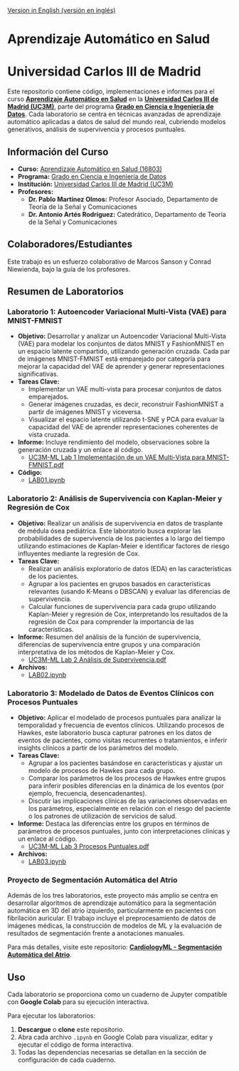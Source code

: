 [Version in English (versión en inglés)](./README.md)

# Aprendizaje Automático en Salud
# Universidad Carlos III de Madrid

Este repositorio contiene código, implementaciones e informes para el curso **[Aprendizaje Automático en Salud](https://aplicaciones.uc3m.es/cpa/generaFicha?est=350&anio=2024&plan=392&asig=16803&idioma=2)** en la **[Universidad Carlos III de Madrid (UC3M)](https://www.uc3m.es/home)**, parte del programa **[Grado en Ciencia e Ingeniería de Datos](https://www.uc3m.es/bachelor-degree/data-science)**. Cada laboratorio se centra en técnicas avanzadas de aprendizaje automático aplicadas a datos de salud del mundo real, cubriendo modelos generativos, análisis de supervivencia y procesos puntuales.

## Información del Curso
- **Curso:** [Aprendizaje Automático en Salud (16803)](https://aplicaciones.uc3m.es/cpa/generaFicha?est=350&anio=2024&plan=392&asig=16803&idioma=2) 
- **Programa:** [Grado en Ciencia e Ingeniería de Datos](https://www.uc3m.es/bachelor-degree/data-science)
- **Institución:** [Universidad Carlos III de Madrid (UC3M)](https://www.uc3m.es/home)
- **Profesores:**
  - **Dr. Pablo Martínez Olmos:** Profesor Asociado, Departamento de Teoría de la Señal y Comunicaciones
  - **Dr. Antonio Artés Rodríguez:** Catedrático, Departamento de Teoría de la Señal y Comunicaciones

## Colaboradores/Estudiantes
Este trabajo es un esfuerzo colaborativo de Marcos Sanson y Conrad Niewienda, bajo la guía de los profesores.

## Resumen de Laboratorios

### Laboratorio 1: Autoencoder Variacional Multi-Vista (VAE) para MNIST-FMNIST
- **Objetivo:** Desarrollar y analizar un Autoencoder Variacional Multi-Vista (VAE) para modelar los conjuntos de datos MNIST y FashionMNIST en un espacio latente compartido, utilizando generación cruzada. Cada par de imágenes MNIST-FMNIST está emparejado por categoría para mejorar la capacidad del VAE de aprender y generar representaciones significativas.
- **Tareas Clave:**
  - Implementar un VAE multi-vista para procesar conjuntos de datos emparejados.
  - Generar imágenes cruzadas, es decir, reconstruir FashionMNIST a partir de imágenes MNIST y viceversa.
  - Visualizar el espacio latente utilizando t-SNE y PCA para evaluar la capacidad del VAE de aprender representaciones coherentes de vista cruzada.
- **Informe:** Incluye rendimiento del modelo, observaciones sobre la generación cruzada y un enlace al código.
  - [UC3M-ML Lab 1 Implementación de un VAE Multi-Vista para MNIST-FMNIST.pdf](./UC3M-ML%20Lab%201%20Implementing%20a%20Multi-View%20VAE%20for%20MNIST-FMNIST.pdf)
- **Código:** 
  - [LAB01.ipynb](./LAB01.ipynb)

### Laboratorio 2: Análisis de Supervivencia con Kaplan-Meier y Regresión de Cox
- **Objetivo:** Realizar un análisis de supervivencia en datos de trasplante de médula ósea pediátrica. Este laboratorio busca explorar las probabilidades de supervivencia de los pacientes a lo largo del tiempo utilizando estimaciones de Kaplan-Meier e identificar factores de riesgo influyentes mediante la regresión de Cox.
- **Tareas Clave:**
  - Realizar un análisis exploratorio de datos (EDA) en las características de los pacientes.
  - Agrupar a los pacientes en grupos basados en características relevantes (usando K-Means o DBSCAN) y evaluar las diferencias de supervivencia.
  - Calcular funciones de supervivencia para cada grupo utilizando Kaplan-Meier y regresión de Cox, interpretando los resultados de la regresión de Cox para comprender la importancia de las características.
- **Informe:** Resumen del análisis de la función de supervivencia, diferencias de supervivencia entre grupos y una comparación interpretativa de los métodos de Kaplan-Meier y Cox.
  - [UC3M-ML Lab 2 Análisis de Supervivencia.pdf](./UC3M-ML%20Lab%202%20Survival%20Analysis.pdf)
- **Archivos:**
  - [LAB02.ipynb](./LAB02.ipynb)

### Laboratorio 3: Modelado de Datos de Eventos Clínicos con Procesos Puntuales
- **Objetivo:** Aplicar el modelado de procesos puntuales para analizar la temporalidad y frecuencia de eventos clínicos. Utilizando procesos de Hawkes, este laboratorio busca capturar patrones en los datos de eventos de pacientes, como visitas recurrentes o tratamientos, e inferir insights clínicos a partir de los parámetros del modelo.
- **Tareas Clave:**
  - Agrupar a los pacientes basándose en características y ajustar un modelo de procesos de Hawkes para cada grupo.
  - Comparar los parámetros de los procesos de Hawkes entre grupos para inferir posibles diferencias en la dinámica de los eventos (por ejemplo, frecuencia, desencadenantes).
  - Discutir las implicaciones clínicas de las variaciones observadas en los parámetros, especialmente en relación con el riesgo del paciente o los patrones de utilización de servicios de salud.
- **Informe:** Destaca las diferencias entre los grupos en términos de parámetros de procesos puntuales, junto con interpretaciones clínicas y un enlace al código.
  - [UC3M-ML Lab 3 Procesos Puntuales.pdf](./UC3M-ML%20Lab%203%20Point%20Processes.pdf)
- **Archivos:** 
  - [LAB03.ipynb](./LAB03.ipynb)

### Proyecto de Segmentación Automática del Atrio
Además de los tres laboratorios, este proyecto más amplio se centra en desarrollar algoritmos de aprendizaje automático para la segmentación automática en 3D del atrio izquierdo, particularmente en pacientes con fibrilación auricular. El trabajo incluye el preprocesamiento de datos de imágenes médicas, la construcción de modelos de ML y la evaluación de resultados de segmentación frente a anotaciones manuales.

Para más detalles, visite este repositorio: **[CardiologyML - Segmentación Automática del Atrio](https://github.com/officialconfuzius/cardiologyml)**.

## Uso
Cada laboratorio se proporciona como un cuaderno de Jupyter compatible con **Google Colab** para su ejecución interactiva. 

Para ejecutar los laboratorios:
1. **Descargue** o **clone** este repositorio.
2. Abra cada archivo `.ipynb` en Google Colab para visualizar, editar y ejecutar el código de forma interactiva.
3. Todas las dependencias necesarias se detallan en la sección de configuración de cada cuaderno.
